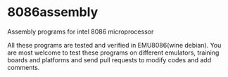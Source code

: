 # 8086assembly
Assembly programs for intel 8086 microprocessor

All these programs are tested and verified in EMU8086(wine debian).
You are most welcome to test these programs on different emulators, training boards and platforms and send pull requests to modify codes 
and add comments. 
